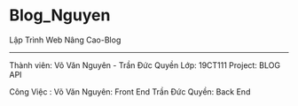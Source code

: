 # Blog_Nguyen
Lập Trình Web Nâng Cao-Blog


---------------------------------------

Thành viên: Võ Văn Nguyên - Trần Đức Quyền 
Lớp: 19CT111
Project: BLOG API 

Công Việc :
Võ Văn Nguyên: Front End
Trần Đức Quyền: Back End

